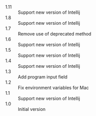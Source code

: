 <dl>
<dt>1.11</dt>
<dd>Support new version of Intellij</dd>
<dt>1.8</dt>
<dd>Support new version of Intellij</dd>
<dt>1.7</dt>
<dd>Remove use of deprecated method</dd>
<dt>1.6</dt>
<dd>Support new version of Intellij</dd>
<dt>1.5</dt>
<dd>Support new version of Intellij</dd>
<dt>1.4</dt>
<dd>Support new version of Intellij</dd>
<dt>1.3</dt>
<dd>Add program input field</dd>
<dt>1.2</dt>
<dd>Fix environment variables for Mac</dd>
<dt>1.1</dt>
<dd>Support new version of Intellij</dd>
<dt>1.0</dt>
<dd>Initial version</dd>
</dl>
